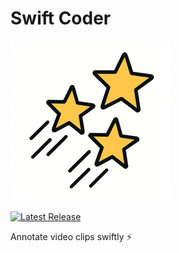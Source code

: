 # Swift Coder
![alt text][logo]

[logo]: https://github.com/selmling/Swift-Coder/blob/main/Swift%20Coder/Assets.xcassets/AppIcon.appiconset/icon_128x128%402x.png

[![Latest Release](https://img.shields.io/github/v/release/selmling/Swift-Coder)](https://github.com/selmling/Swift-Coder/releases/latest)

Annotate video clips swiftly ⚡️
